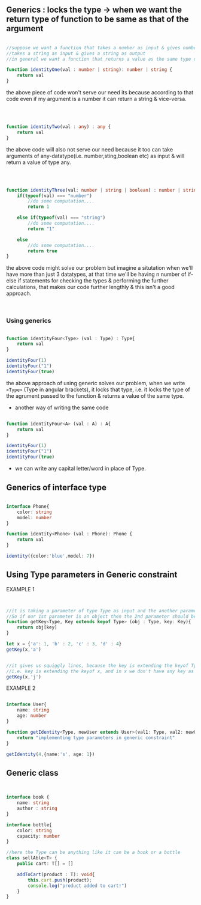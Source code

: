 ## Generics : locks the type -> when we want the return type of function to be same as that of the argument


```ts

//suppose we want a function that takes a number as input & gives number as output OR
//takes a string as input & gives a string as output
//in general we want a function that returns a value as the same type of the argument

function identityOne(val : number | string): number | string {
    return val
}


```

the above piece of code won't serve our need its because according to that code even if my argument is a number it can return a string & vice-versa.

<br>

```ts

function identityTwo(val : any) : any {
    return val
}


```
the above code will also not serve our need because it too can take arguments of any-datatype(i.e. number,sting,boolean etc) as input & will return a value of type any.

<br>

```ts

function identityThree(val: number | string | boolean) : number | string | boolean {
    if(typeof(val) === "number")
        //do some computation....
        return 1

    else if(typeof(val) === "string")
        //do some computation....
        return "1"

    else
        //do some computation....
        return true
}

```
the above code might solve our problem but imagine a situtation when we'll have more than just 3 datatypes, at that time we'll be having n number of if-else if 
statements for checking the types & performing the further calculations, that makes our code further lengthly & this isn't a good approach.

<br>

### Using generics

```ts

function identityFour<Type> (val : Type) : Type{
    return val
}

identityFour(1)
identityFour("1")
identityFour(true)


```

the above approach of using generic solves our problem, when we write  ``` <Type> ``` (Type in angular brackets), it locks that type, i.e. it locks the type of the 
agrument passed to the function & returns a value of the same type.

- another way of writing the same code

```ts

function identityFour<A> (val : A) : A{
    return val
}

identityFour(1)
identityFour("1")
identityFour(true)

```

- we can write any capital letter/word in place of Type.

## Generics of interface type

```ts

interface Phone{
    color: string
    model: number
}

function identity<Phone> (val : Phone): Phone {
    return val
}

identity({color:'blue',model: 7})


```

## Using Type parameters in Generic constraint

EXAMPLE 1

```ts


//it is taking a parameter of type Type as input and the another parameter is any of the keyof Type 
//So if our 1st parameter is an object then the 2nd parameter should be any of the key of that object
function getKey<Type, Key extends keyof Type> (obj : Type, key: Key){
    return obj[key]
}

let x = {'a': 1, 'b' : 2, 'c' : 3, 'd' : 4}
getKey(x,'a')


//it gives us squiggly lines, because the key is extending the keyof Type
//i.e. key is extending the keyof x, and in x we don't have any key as 'j'
getKey(x,'j')

```


EXAMPLE 2 

```ts

interface User{
    name: string
    age: number
}

function getIdentity<Type, newUser extends User>(val1: Type, val2: newUser): string {
    return "implementing type parameters in generic constraint"
}

getIdentity(4,{name:'s', age: 1})


```

## Generic class

```ts


interface book {
    name: string
    author : string
}

interface bottle{
    color: string
    capacity: number
}

//here the Type can be anything like it can be a book or a bottle
class sellAble<T> {
    public cart: T[] = []

    addToCart(product : T): void{
        this.cart.push(product);
        console.log("product added to cart!")
    }
}


```







